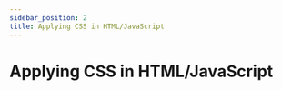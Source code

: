 ```yaml
---
sidebar_position: 2
title: Applying CSS in HTML/JavaScript
---
```


# Applying CSS in HTML/JavaScript